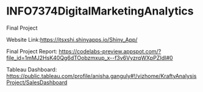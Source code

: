 # INFO7374DigitalMarketingAnalytics
Final Project

Website Link:https://itsxshi.shinyapps.io/Shiny_App/

Final Project Report: https://codelabs-preview.appspot.com/?file_id=1mMJ2HsK40Qg6dTOobzmxup_x--f3v6VyzrqWXpPZIdI#0

Tableau Dashboard: https://public.tableau.com/profile/anisha.ganguly#!/vizhome/KraftyAnalysisProject/SalesDashboard
